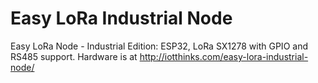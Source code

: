 # Easy LoRa Industrial Node
Easy LoRa Node - Industrial Edition: ESP32, LoRa SX1278 with GPIO and RS485 support.
Hardware is at http://iotthinks.com/easy-lora-industrial-node/
